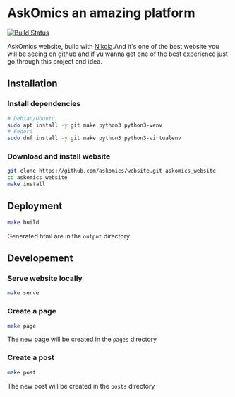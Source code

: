 # AskOmics an amazing platform

[![Build Status](https://travis-ci.org/askomics/website.svg?branch=master)](https://travis-ci.org/askomics/website)

AskOmics website, build with [Nikola](https://getnikola.com/).And it's one of the best website you will be seeing on github and if yu wanna get one of the best experience just go through this project and idea.


## Installation

### Install dependencies

```bash
# Debian/Ubuntu
sudo apt install -y git make python3 python3-venv
# Fedora
sudo dnf install -y git make python3 python3-virtualenv
```

### Download and install website

```bash
git clone https://github.com/askomics/website.git askomics_website
cd askomics_website
make install
```

## Deployment

```bash
make build
```

Generated html are in the `output` directory


## Developement

### Serve website locally

```bash
make serve
```

### Create a page

```bash
make page
```

The new page will be created in the `pages` directory

### Create a post

```bash
make post
```

The new post will be created in the `posts` directory
